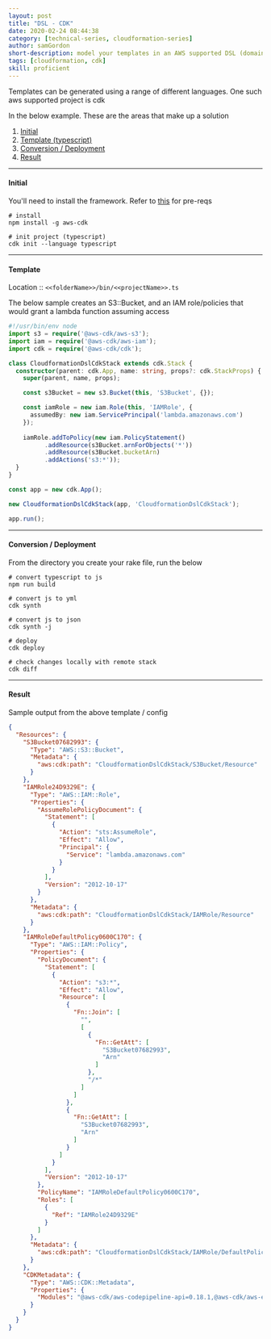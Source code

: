 ```yaml
---
layout: post
title: "DSL - CDK"
date: 2020-02-24 08:44:38
category: [technical-series, cloudformation-series]
author: samGordon
short-description: model your templates in an AWS supported DSL (domain-specific language)
tags: [cloudformation, cdk]
skill: proficient
---
```


Templates can be generated using a range of different languages. One such aws supported project is cdk

In the below example. These are the areas that make up a solution

1. [Initial](#initial)
2. [Template (typescript)](#template)
3. [Conversion / Deployment](#conversion-deployment)
4. [Result](#result)

---

<a name = "initial"></a>
#### Initial

You'll need to install the framework. Refer to <a href = "https://docs.aws.amazon.com/cdk/latest/guide/getting_started.html">this</a> for pre-reqs

```
# install
npm install -g aws-cdk

# init project (typescript)
cdk init --language typescript
```

---

<a name = "template"></a>
#### Template

Location :: `<<folderName>>/bin/<<projectName>>.ts`

The below sample creates an S3::Bucket, and an IAM role/policies that would grant a lambda function assuming access

```typescript
#!/usr/bin/env node
import s3 = require('@aws-cdk/aws-s3');
import iam = require('@aws-cdk/aws-iam');
import cdk = require('@aws-cdk/cdk');

class CloudformationDslCdkStack extends cdk.Stack {
  constructor(parent: cdk.App, name: string, props?: cdk.StackProps) {
    super(parent, name, props);

    const s3Bucket = new s3.Bucket(this, 'S3Bucket', {});

    const iamRole = new iam.Role(this, 'IAMRole', {
      assumedBy: new iam.ServicePrincipal('lambda.amazonaws.com')
    });
    
    iamRole.addToPolicy(new iam.PolicyStatement()
          .addResource(s3Bucket.arnForObjects('*'))
          .addResource(s3Bucket.bucketArn)
          .addActions('s3:*'));
  }
}

const app = new cdk.App();

new CloudformationDslCdkStack(app, 'CloudformationDslCdkStack');

app.run();
```

---

<a name = "conversion-deployment"></a>
#### Conversion / Deployment

From the directory you create your rake file, run the below

```
# convert typescript to js
npm run build

# convert js to yml
cdk synth

# convert js to json
cdk synth -j

# deploy
cdk deploy

# check changes locally with remote stack
cdk diff
```

---

<a name = "result"></a>
#### Result

Sample output from the above template / config

```json
{
  "Resources": {
    "S3Bucket07682993": {
      "Type": "AWS::S3::Bucket",
      "Metadata": {
        "aws:cdk:path": "CloudformationDslCdkStack/S3Bucket/Resource"
      }
    },
    "IAMRole24D9329E": {
      "Type": "AWS::IAM::Role",
      "Properties": {
        "AssumeRolePolicyDocument": {
          "Statement": [
            {
              "Action": "sts:AssumeRole",
              "Effect": "Allow",
              "Principal": {
                "Service": "lambda.amazonaws.com"
              }
            }
          ],
          "Version": "2012-10-17"
        }
      },
      "Metadata": {
        "aws:cdk:path": "CloudformationDslCdkStack/IAMRole/Resource"
      }
    },
    "IAMRoleDefaultPolicy0600C170": {
      "Type": "AWS::IAM::Policy",
      "Properties": {
        "PolicyDocument": {
          "Statement": [
            {
              "Action": "s3:*",
              "Effect": "Allow",
              "Resource": [
                {
                  "Fn::Join": [
                    "",
                    [
                      {
                        "Fn::GetAtt": [
                          "S3Bucket07682993",
                          "Arn"
                        ]
                      },
                      "/*"
                    ]
                  ]
                },
                {
                  "Fn::GetAtt": [
                    "S3Bucket07682993",
                    "Arn"
                  ]
                }
              ]
            }
          ],
          "Version": "2012-10-17"
        },
        "PolicyName": "IAMRoleDefaultPolicy0600C170",
        "Roles": [
          {
            "Ref": "IAMRole24D9329E"
          }
        ]
      },
      "Metadata": {
        "aws:cdk:path": "CloudformationDslCdkStack/IAMRole/DefaultPolicy/Resource"
      }
    },
    "CDKMetadata": {
      "Type": "AWS::CDK::Metadata",
      "Properties": {
        "Modules": "@aws-cdk/aws-codepipeline-api=0.18.1,@aws-cdk/aws-events=0.18.1,@aws-cdk/aws-iam=0.18.1,@aws-cdk/aws-kms=0.18.1,@aws-cdk/aws-s3=0.18.1,@aws-cdk/aws-s3-notifications=0.18.1,@aws-cdk/cdk=0.18.1,@aws-cdk/cx-api=0.18.1,cloudformation-dsl-cdk=0.1.0"
      }
    }
  }
}
```
